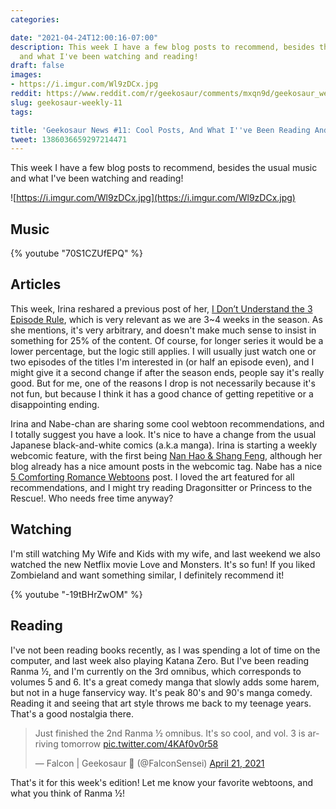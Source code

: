 ```yaml
---
categories:

date: "2021-04-24T12:00:16-07:00"
description: This week I have a few blog posts to recommend, besides the usual music
  and what I've been watching and reading!
draft: false
images:
- https://i.imgur.com/Wl9zDCx.jpg
reddit: https://www.reddit.com/r/geekosaur/comments/mxqn9d/geekosaur_weekly_11_cool_posts_and_what_ive_been/
slug: geekosaur-weekly-11
tags:

title: 'Geekosaur News #11: Cool Posts, And What I''ve Been Reading And Watching!'
tweet: 1386036659297214471
---
```


This week I have a few blog posts to recommend, besides the usual music and what I've been watching and reading!

![https://i.imgur.com/Wl9zDCx.jpg](https://i.imgur.com/Wl9zDCx.jpg)

<!--more-->

## Music

{% youtube "70S1CZUfEPQ" %}

## Articles

This week, Irina reshared a previous post of her, [I Don’t Understand the 3 Episode Rule](https://drunkenanimeblog.com/2018/11/24/i-dont-understand-the-3-episode-rule/), which is very relevant as we are 3~4 weeks in the season. As she mentions, it's very arbitrary, and doesn't make much sense to insist in something for 25% of the content. Of course, for longer series it would be a lower percentage, but the logic still applies. I will usually just watch one or two episodes of the titles I'm interested in (or half an episode even), and I might give it a second change if after the season ends, people say it's really good. But for me, one of the reasons I drop is not necessarily because it's not fun, but because I think it has a good chance of getting repetitive or a disappointing ending.

Irina and Nabe-chan are sharing some cool webtoon recommendations, and I totally suggest you have a look. It's nice to have a change from the usual Japanese black-and-white comics (a.k.a manga). Irina is starting a weekly webcomic feature, with the first being [Nan Hao & Shang Feng](https://drunkenanimeblog.com/2021/04/19/nan-hao-shang-feng-webcomic-recommendation/), although her blog already has a nice amount posts in the webcomic tag. Nabe has a nice [5 Comforting Romance Webtoons](https://geeknabe.com/blog/5-comforting-romance-webtoons-recommendation/) post. I loved the art featured for all recommendations, and I might try reading Dragonsitter or Princess to the Rescue!. Who needs free time anyway?

## Watching

I'm still watching My Wife and Kids with my wife, and last weekend we also watched the new Netflix movie Love and Monsters. It's so fun! If you liked Zombieland and want something similar, I definitely recommend it!

{% youtube "-19tBHrZwOM" %}

## Reading

I've not been reading books recently, as I was spending a lot of time on the computer, and last week also playing Katana Zero. But I've been reading Ranma ½, and I'm currently on the 3rd omnibus, which corresponds to volumes 5 and 6. It's a great comedy manga that slowly adds some harem, but not in a huge fanservicy way. It's peak 80's and 90's manga comedy. Reading it and seeing that art style throws me back to my teenage years. That's a good nostalgia there.

<blockquote class="twitter-tweet"><p lang="en" dir="ltr">Just finished the 2nd Ranma ½ omnibus. It&#39;s so cool, and vol. 3 is arriving tomorrow <a href="https://t.co/4KAf0v0r58">pic.twitter.com/4KAf0v0r58</a></p>&mdash; Falcon | Geekosaur 🍥 (@FalconSensei) <a href="https://twitter.com/FalconSensei/status/1384753220061319168?ref_src=twsrc%5Etfw">April 21, 2021</a></blockquote> <script async src="https://platform.twitter.com/widgets.js" charset="utf-8"></script>

That's it for this week's edition! Let me know your favorite webtoons, and what you think of Ranma ½!